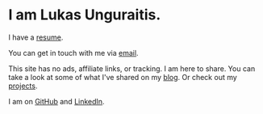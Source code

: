 
# I am Lukas Unguraitis.

I have a [resume](resume.pdf).

You can get in touch with me via [email](mailto:lu[at]mirth[dot]cc).

This site has no ads, affiliate links, or tracking. I am here to share. You can take a look at some of what I've shared on my [blog](/blog). Or check out my [projects](/work).

I am on [GitHub](https://www.github.com/lumirth) and [LinkedIn](https://www.linkedin.com/in/lumirth/).